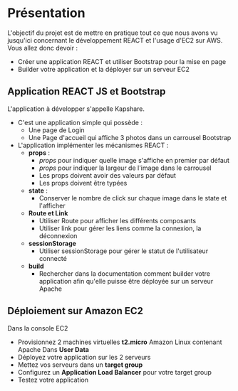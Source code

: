 # Présentation
L'objectif du projet est de mettre en pratique tout ce que nous avons vu jusqu'ici concernant le développement REACT et l'usage d'EC2 sur AWS.
Vous allez donc devoir :
- Créer une application REACT et utiliser Bootstrap pour la mise en page
- Builder votre application et la déployer sur un serveur EC2

## Application REACT JS et Bootstrap
L'application à développer s'appelle Kapshare.
- C'est une application simple qui possède :
  - Une page de Login
  - Une Page d'accueil qui affiche 3 photos dans un carrousel Bootstrap
- L'application implémenter les mécanismes REACT :
  - **props** : 
    - *props* pour indiquer quelle image s'affiche en premier par défaut
    - *props* pour indiquer la largeur de l'image dans le carrousel
    - Les props doivent avoir des valeurs par défaut
    - Les props doivent être typées
  - **state** :
    - Conserver le nombre de click sur chaque image dans le state et l'afficher 
  - **Route et Link**
    -  Utiliser Route pour afficher les différents composants
    -  Utiliser link pour gérer les liens comme la connexion, la déconnexion
  - **sessionStorage**
    -  Utiliser sessionStorage pour gérer le statut de l'utilisateur connecté
  - **build**
    - Rechercher dans la documentation comment builder votre application afin qu'elle puisse être déployée sur un serveur Apache


## Déploiement sur Amazon EC2
Dans la console EC2
- Provisionnez 2 machines virtuelles **t2.micro** Amazon Linux contenant Apache Dans **User Data**
- Déployez votre application sur les 2 serveurs
- Mettez vos serveurs dans un **target group**
- Configurez un **Application Load Balancer** pour votre target group
- Testez votre application

